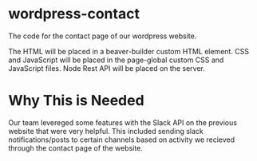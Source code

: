 # wordpress-contact
The code for the contact page of our wordpress website. 

The HTML will be placed in a beaver-builder custom HTML element. 
CSS and JavaScript will be placed in the page-global custom CSS and JavaScript files.
Node Rest API will be placed on the server.

# Why This is Needed
Our team levereged some features with the Slack API on the previous website that were very helpful. This included sending slack notifications/posts to certain channels based on activity we recieved through the contact page of the website. 
